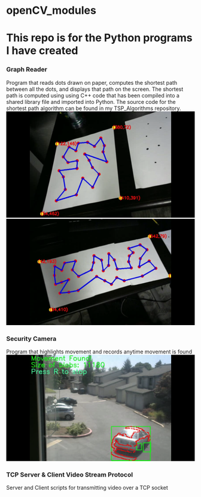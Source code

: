 # openCV_modules
#
# This repo is for the Python programs I have created

  ### Graph Reader
  Program that reads dots drawn on paper, computes the shortest path between all the dots, and displays that path on the screen. The shortest path is computed using using C++ code that has been compiled into a shared library file and imported into Python. The source code for the shortest path algorithm can be found in my TSP_Algorithms repository.
  ![picture alt](https://raw.githubusercontent.com/lcsfrey/openCV_modules/master/vid_graph_reader/one_paper_demo.png "One Paper Graph Reader")
  ![picture alt](https://raw.githubusercontent.com/lcsfrey/openCV_modules/master/vid_graph_reader/three_paper_demo.png "Three Paper Graph Reader")
  
  ### Security Camera
  Program that highlights movement and records anytime movement is found
  ![picture alt](https://raw.githubusercontent.com/lcsfrey/openCV_modules/master/vid_movement/Movement_1.png "Movement")

  ### TCP Server & Client Video Stream Protocol
  Server and Client scripts for transmitting video over a TCP socket
  
